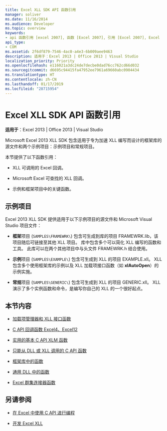 ```yaml
---
title: Excel XLL SDK API 函数引用
manager: soliver
ms.date: 11/16/2014
ms.audience: Developer
ms.topic: overview
keywords:
- api 函数引用 [excel 2007], 函数 [Excel 2007], 引用 [Excel 2007], Excel 2007 XLL 软件开发工具包, 引用
api_type:
- COM
ms.assetid: 2f6df879-7546-4ac0-a4e3-6b009aee9463
description: 适用于：Excel 2013 | Office 2013 | Visual Studio
localization_priority: Priority
ms.openlocfilehash: e116021a3dc24de7decbe0dad76cc762cd66d032
ms.sourcegitcommit: d6695c94415fa47952ee7961a69660abc0904434
ms.translationtype: HT
ms.contentlocale: zh-CN
ms.lasthandoff: 01/17/2019
ms.locfileid: "28715954"
---
```

# <a name="excel-xll-sdk-api-function-reference"></a>Excel XLL SDK API 函数引用

**适用于**：Excel 2013 | Office 2013 | Visual Studio 
  
Microsoft Excel 2013 XLL SDK 包含适用于专为加速 XLL 编写而设计的框架库的源文件和两个示例项目：示例项目和常规项目。 
  
本节提供了以下函数引用：
  
- XLL 可调用的 Excel 回调。
    
- Microsoft Excel 可查找的 XLL 回调。
    
- 示例和框架项目中的关键函数。
    
## <a name="sample-projects"></a>示例项目

Excel 2013 XLL SDK 提供适用于以下示例项目的源文件和 Microsoft Visual Studio 项目文件：
  
- **框架**项目 (`SAMPLES\FRAMEWRK\`) 包含可生成到库的项目 FRAMEWRK.lib，该项目随后可链接至其他 XLL 项目。 库中包含多个可以简化 XLL 编写的函数和工具。 此库可以在两个其他项目中与头文件 FRAMEWRK.h 结合使用。
    
- **示例**项目 (`SAMPLES\EXAMPLE\`) 包含可生成到 XLL 的项目 EXAMPLE.xll。 XLL 包含多个使用框架库的示例以及 XLL 加载项接口函数（如 **xlAutoOpen**）的示例实施。
    
- **常规**项目 (`SAMPLES\GENERIC\`) 包含可生成到 XLL 的项目 GENERIC.xll。 XLL 演示了多个实例函数和命令，是编写你自己的 XLL 的一个很好起点。
    
## <a name="in-this-section"></a>本节内容

- [加载项管理器和 XLL 接口函数](add-in-manager-and-xll-interface-functions.md)
  
- [C API 回调函数 Excel4、Excel12](c-api-callback-functions-excel4-excel12.md)
  
- [实用的基本 C API XLM 函数](essential-and-useful-c-api-xlm-functions.md)
  
- [只能从 DLL 或 XLL 调用的 C API 函数](c-api-functions-that-can-be-called-only-from-a-dll-or-xll.md)
  
- [框架库中的函数](functions-in-the-framework-library.md)
  
- [通用 DLL 中的函数](functions-in-the-generic-dll.md)
  
- [Excel 群集连接器函数](excel-cluster-connector-functions.md)
  
## <a name="see-also"></a>另请参阅

- [在 Excel 中使用 C API 进行编程](programming-with-the-c-api-in-excel.md)
  
- [开发 Excel XLL](developing-excel-xlls.md)

